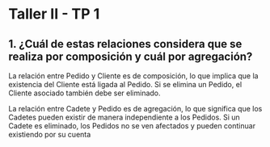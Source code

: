 # Taller II - TP 1 
## 1. ¿Cuál de estas relaciones considera que se realiza por composición y cuál por agregación?
La relación entre Pedido y Cliente es de composición, lo que implica que la existencia del Cliente está ligada al Pedido. Si se elimina un Pedido, el Cliente asociado también debe ser eliminado. 

La relación entre Cadete y Pedido es de agregación, lo que significa que los Cadetes pueden existir de manera independiente a los Pedidos. Si un Cadete es eliminado, los Pedidos no se ven afectados y pueden continuar existiendo por su cuenta


